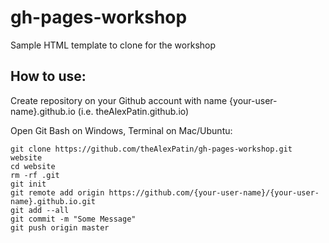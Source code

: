 # gh-pages-workshop
Sample HTML template to clone for the workshop

## How to use:
Create repository on your Github account with name {your-user-name}.github.io (i.e. theAlexPatin.github.io)

Open Git Bash on Windows, Terminal on Mac/Ubuntu:
```
git clone https://github.com/theAlexPatin/gh-pages-workshop.git website
cd website
rm -rf .git
git init
git remote add origin https://github.com/{your-user-name}/{your-user-name}.github.io.git
git add --all
git commit -m "Some Message"
git push origin master
```    
